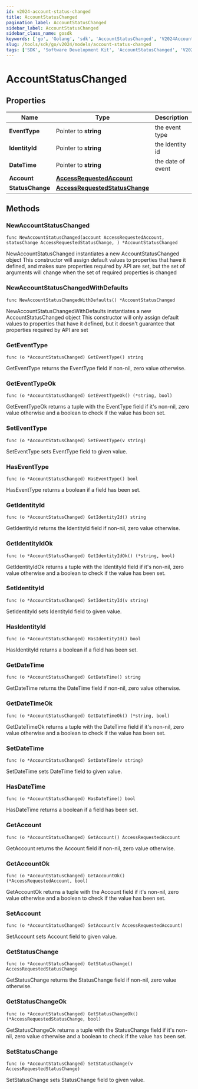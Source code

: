 ```yaml
---
id: v2024-account-status-changed
title: AccountStatusChanged
pagination_label: AccountStatusChanged
sidebar_label: AccountStatusChanged
sidebar_class_name: gosdk
keywords: ['go', 'Golang', 'sdk', 'AccountStatusChanged', 'V2024AccountStatusChanged'] 
slug: /tools/sdk/go/v2024/models/account-status-changed
tags: ['SDK', 'Software Development Kit', 'AccountStatusChanged', 'V2024AccountStatusChanged']
---
```


# AccountStatusChanged

## Properties

Name | Type | Description | Notes
------------ | ------------- | ------------- | -------------
**EventType** | Pointer to **string** | the event type | [optional] 
**IdentityId** | Pointer to **string** | the identity id | [optional] 
**DateTime** | Pointer to **string** | the date of event | [optional] 
**Account** | [**AccessRequestedAccount**](access-requested-account) |  | 
**StatusChange** | [**AccessRequestedStatusChange**](access-requested-status-change) |  | 

## Methods

### NewAccountStatusChanged

`func NewAccountStatusChanged(account AccessRequestedAccount, statusChange AccessRequestedStatusChange, ) *AccountStatusChanged`

NewAccountStatusChanged instantiates a new AccountStatusChanged object
This constructor will assign default values to properties that have it defined,
and makes sure properties required by API are set, but the set of arguments
will change when the set of required properties is changed

### NewAccountStatusChangedWithDefaults

`func NewAccountStatusChangedWithDefaults() *AccountStatusChanged`

NewAccountStatusChangedWithDefaults instantiates a new AccountStatusChanged object
This constructor will only assign default values to properties that have it defined,
but it doesn't guarantee that properties required by API are set

### GetEventType

`func (o *AccountStatusChanged) GetEventType() string`

GetEventType returns the EventType field if non-nil, zero value otherwise.

### GetEventTypeOk

`func (o *AccountStatusChanged) GetEventTypeOk() (*string, bool)`

GetEventTypeOk returns a tuple with the EventType field if it's non-nil, zero value otherwise
and a boolean to check if the value has been set.

### SetEventType

`func (o *AccountStatusChanged) SetEventType(v string)`

SetEventType sets EventType field to given value.

### HasEventType

`func (o *AccountStatusChanged) HasEventType() bool`

HasEventType returns a boolean if a field has been set.

### GetIdentityId

`func (o *AccountStatusChanged) GetIdentityId() string`

GetIdentityId returns the IdentityId field if non-nil, zero value otherwise.

### GetIdentityIdOk

`func (o *AccountStatusChanged) GetIdentityIdOk() (*string, bool)`

GetIdentityIdOk returns a tuple with the IdentityId field if it's non-nil, zero value otherwise
and a boolean to check if the value has been set.

### SetIdentityId

`func (o *AccountStatusChanged) SetIdentityId(v string)`

SetIdentityId sets IdentityId field to given value.

### HasIdentityId

`func (o *AccountStatusChanged) HasIdentityId() bool`

HasIdentityId returns a boolean if a field has been set.

### GetDateTime

`func (o *AccountStatusChanged) GetDateTime() string`

GetDateTime returns the DateTime field if non-nil, zero value otherwise.

### GetDateTimeOk

`func (o *AccountStatusChanged) GetDateTimeOk() (*string, bool)`

GetDateTimeOk returns a tuple with the DateTime field if it's non-nil, zero value otherwise
and a boolean to check if the value has been set.

### SetDateTime

`func (o *AccountStatusChanged) SetDateTime(v string)`

SetDateTime sets DateTime field to given value.

### HasDateTime

`func (o *AccountStatusChanged) HasDateTime() bool`

HasDateTime returns a boolean if a field has been set.

### GetAccount

`func (o *AccountStatusChanged) GetAccount() AccessRequestedAccount`

GetAccount returns the Account field if non-nil, zero value otherwise.

### GetAccountOk

`func (o *AccountStatusChanged) GetAccountOk() (*AccessRequestedAccount, bool)`

GetAccountOk returns a tuple with the Account field if it's non-nil, zero value otherwise
and a boolean to check if the value has been set.

### SetAccount

`func (o *AccountStatusChanged) SetAccount(v AccessRequestedAccount)`

SetAccount sets Account field to given value.


### GetStatusChange

`func (o *AccountStatusChanged) GetStatusChange() AccessRequestedStatusChange`

GetStatusChange returns the StatusChange field if non-nil, zero value otherwise.

### GetStatusChangeOk

`func (o *AccountStatusChanged) GetStatusChangeOk() (*AccessRequestedStatusChange, bool)`

GetStatusChangeOk returns a tuple with the StatusChange field if it's non-nil, zero value otherwise
and a boolean to check if the value has been set.

### SetStatusChange

`func (o *AccountStatusChanged) SetStatusChange(v AccessRequestedStatusChange)`

SetStatusChange sets StatusChange field to given value.



